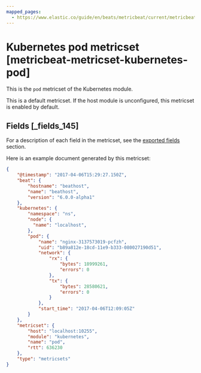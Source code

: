 ```yaml
---
mapped_pages:
  - https://www.elastic.co/guide/en/beats/metricbeat/current/metricbeat-metricset-kubernetes-pod.html
---
```


# Kubernetes pod metricset [metricbeat-metricset-kubernetes-pod]

This is the `pod` metricset of the Kubernetes module.

This is a default metricset. If the host module is unconfigured, this metricset is enabled by default.

## Fields [_fields_145]

For a description of each field in the metricset, see the [exported fields](/reference/metricbeat/exported-fields-kubernetes.md) section.

Here is an example document generated by this metricset:

```json
{
    "@timestamp": "2017-04-06T15:29:27.150Z",
    "beat": {
        "hostname": "beathost",
        "name": "beathost",
        "version": "6.0.0-alpha1"
    },
    "kubernetes": {
        "namespace": "ns",
        "node": {
          "name": "localhost",
        },
        "pod": {
            "name": "nginx-3137573019-pcfzh",
            "uid": "b89a812e-18cd-11e9-b333-080027190d51",
            "network": {
                "rx": {
                    "bytes": 18999261,
                    "errors": 0
                },
                "tx": {
                    "bytes": 28580621,
                    "errors": 0
                }
            },
            "start_time": "2017-04-06T12:09:05Z"
        }
    },
    "metricset": {
        "host": "localhost:10255",
        "module": "kubernetes",
        "name": "pod",
        "rtt": 636230
    },
    "type": "metricsets"
}
```


